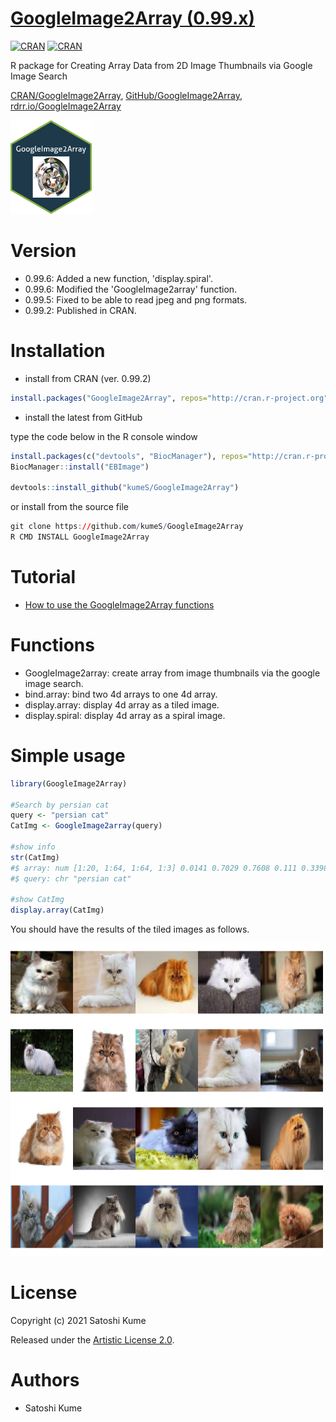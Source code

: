 # [GoogleImage2Array (0.99.x)](https://kumes.github.io/GoogleImage2Array/)

[![CRAN](https://www.r-pkg.org/badges/version/GoogleImage2Array)](https://cran.r-project.org/web/packages/GoogleImage2Array/index.html)
[![CRAN](https://cranlogs.r-pkg.org/badges/grand-total/GoogleImage2Array)](http://www.datasciencemeta.com/rpackages)

R package for Creating Array Data from 2D Image Thumbnails via Google Image Search

[CRAN/GoogleImage2Array](https://cran.curtin.edu.au/web/packages/GoogleImage2Array/index.html), [GitHub/GoogleImage2Array](https://github.com/kumeS/GoogleImage2Array), [rdrr.io/GoogleImage2Array](https://rdrr.io/cran/GoogleImage2Array/)

[<img src="inst/images/hexSticker_GoogleImage2Array.png" height="150"/>](https://github.com/kumeS/GoogleImage2Array/blob/main/inst/images/hexSticker_GoogleImage2Array.png)

# Version

- 0.99.6: Added a new function, 'display.spiral'.
- 0.99.6: Modified the 'GoogleImage2array' function.
- 0.99.5: Fixed to be able to read jpeg and png formats.
- 0.99.2: Published in CRAN.

# Installation

- install from CRAN (ver.	0.99.2)

```r
install.packages("GoogleImage2Array", repos="http://cran.r-project.org")
```

- install the latest from GitHub

type the code below in the R console window

```r
install.packages(c("devtools", "BiocManager"), repos="http://cran.r-project.org")
BiocManager::install("EBImage")

devtools::install_github("kumeS/GoogleImage2Array")
```

or install from the source file

```r
git clone https://github.com/kumeS/GoogleImage2Array
R CMD INSTALL GoogleImage2Array
```

# Tutorial

- [How to use the GoogleImage2Array functions](https://kumes.github.io/GoogleImage2Array/vignettes/HowToUse.html)

# Functions

- GoogleImage2array: create array from image thumbnails via the google image search.
- bind.array: bind two 4d arrays to one 4d array.
- display.array: display 4d array as a tiled image.
- display.spiral: display 4d array as a spiral image.


# Simple usage

```r
library(GoogleImage2Array)

#Search by persian cat
query <- "persian cat"
CatImg <- GoogleImage2array(query)

#show info
str(CatImg)
#$ array: num [1:20, 1:64, 1:64, 1:3] 0.0141 0.7029 0.7608 0.111 0.3398 ...
#$ query: chr "persian cat"

#show CatImg
display.array(CatImg)
```

You should have the results of the tiled images as follows.

![Image_persian_cat](inst/images/Image_persian_cat.png)

# License
Copyright (c) 2021 Satoshi Kume 

Released under the [Artistic License 2.0](http://www.perlfoundation.org/artistic_license_2_0).

# Authors
- Satoshi Kume
